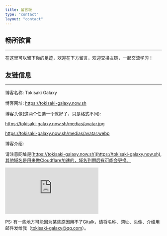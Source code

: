 ```yaml
---
title: 留言板
type: "contact"
layout: "contact"
---
```



## 畅所欲言
---
在这里可以留下你的足迹，欢迎在下方留言，欢迎交换友链，一起交流学习！

## 友链信息
---

博客名称: Tokisaki Galaxy

博客网址: https://tokisaki-galaxy.now.sh

博客头像(这两个任选一个就好了，只是格式不同):

https://tokisaki-galaxy.now.sh/medias/avatar.jpg

https://tokisaki-galaxy.now.sh/medias/avatar.webp


博客介绍: 

请注意网址是[https://tokisaki-galaxy.now.sh](https://tokisaki-galaxy.now.sh),其他域名是用来做Cloudflare加速的，域名到期后有可能会更换。

![contact](https://www.toolnb.com/ipqmd/a7f6316dab52381828f3dbc7c5369274.html)

PS: 有一些地方可能因为某些原因用不了Gitalk，请将名称、网址、头像、介绍用邮件发给我（tokisaki-galaxy@qq.com）。